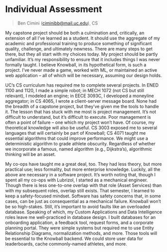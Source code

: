 # Individual Assessment

> Ben Cimini (ciminibb@mail.uc.edu), CS

My capstone project should be both a culmination and, critically, an extension of all I’ve learned
as a student. It should use the aggregate of my academic and professional training to produce
something of significant quality, challenge, and ultimately newness. There are many steps to get
there, but they all start with my choices today. My project should be partly unfamiliar. It’s my
responsibility to ensure that it includes things I was never formally taught. I believe Knowball, in
its hypothetical form, is such a project. I’ve never made a game, worked with ML, or maintained an
active web application – all of which will be necessary, assuming our design holds.

UC’s CS curriculum has required me to complete several projects. In ENED 1100 and 1120, I made a
simple robot; in MECH 1072 (not CS but still relevant), I modeled an engine; in EECE 3093C, I
developed a moneyline aggregator; in CS 4065, I wrote a client-server message board. None had the
breadth of a capstone project, but they’ve given me the tools to handle it. The lesson that has
stuck with me most is project management. It’s not difficult to understand, but it’s difficult to
execute. Poor management is often a point of failure – one which my project won’t have. Of course,
my theoretical knowledge will also be useful. CS 3003 exposed me to several languages that will
certainly be part of Knowball; CS 4071 taught me essential algorithms that could improve
performance. We might use a deterministic algorithm to grade athlete obscurity. Regardless of
whether we incorporate a famous, named algorithm (e.g., Dijkstra’s), algorithmic thinking will be an
asset.

My co-ops have taught me a great deal, too. They had less theory, but more practical use; less
formality, but more enterprise knowledge. Luckily, all the above are necessary in a software
project. It’s worth noting that, though I spent all my co-ops with Lubrizol, I started as a
mechanical engineer. Though there is less one-to-one overlap with that role (Asset Services) than
with my subsequent roles, overlap still exists. That semester, I learned to keep a safety-focused
mindset. Software has safety concerns that, in some cases, can be just as consequential as a
mechanical failure. Knowball won’t be so high-stakes. Still, it’s important to avoid faults like an
overloaded database. Speaking of which, my Custom Applications and Data Intelligence roles leave me
well-practiced in database design. I built databases for an onboarding application, a feedback tool,
request forms, and a corporate planning portal. They were simple systems but required me to use
Entity Relationship Diagrams, normalization methods, and more. Those tools will be essential to the
Knowball backend. We could store user data for leaderboards, cache commonly-named athletes, and
more.
